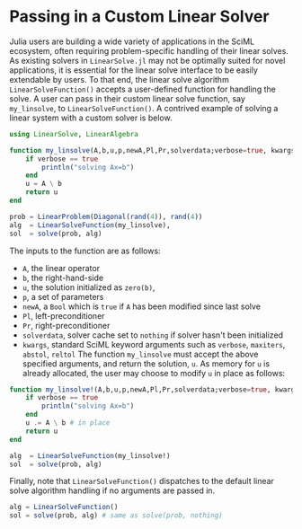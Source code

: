 # Passing in a Custom Linear Solver
Julia users are building a wide variety of applications in the SciML ecosystem,
often requiring problem-specific handling of their linear solves. As existing solvers in `LinearSolve.jl` may not
be optimally suited for novel applications, it is essential for the linear solve
interface to be easily extendable by users. To that end, the linear solve algorithm
`LinearSolveFunction()` accepts a user-defined function for handling the solve. A
user can pass in their custom linear solve function, say `my_linsolve`, to
`LinearSolveFunction()`. A contrived example of solving a linear system with a custom solver is below.
```julia
using LinearSolve, LinearAlgebra

function my_linsolve(A,b,u,p,newA,Pl,Pr,solverdata;verbose=true, kwargs...)
    if verbose == true
        println("solving Ax=b")
    end
    u = A \ b
    return u
end

prob = LinearProblem(Diagonal(rand(4)), rand(4))
alg  = LinearSolveFunction(my_linsolve),
sol  = solve(prob, alg)
```
The inputs to the function are as follows:
- `A`, the linear operator
- `b`, the right-hand-side
- `u`, the solution initialized as `zero(b)`,
- `p`, a set of parameters
- `newA`, a `Bool` which is `true` if `A` has been modified since last solve
- `Pl`, left-preconditioner
- `Pr`, right-preconditioner
- `solverdata`, solver cache set to `nothing` if solver hasn't been initialized
- `kwargs`, standard SciML keyword arguments such as `verbose`, `maxiters`,
`abstol`, `reltol`
The function `my_linsolve` must accept the above specified arguments, and return
the solution, `u`. As memory for `u` is already allocated, the user may choose
to modify `u` in place as follows:
```julia
function my_linsolve!(A,b,u,p,newA,Pl,Pr,solverdata;verbose=true, kwargs...)
    if verbose == true
        println("solving Ax=b")
    end
    u .= A \ b # in place
    return u
end

alg  = LinearSolveFunction(my_linsolve!)
sol  = solve(prob, alg)
```
Finally, note that `LinearSolveFunction()` dispatches to the default linear solve
algorithm handling if no arguments are passed in.
```julia
alg = LinearSolveFunction()
sol = solve(prob, alg) # same as solve(prob, nothing)
```
